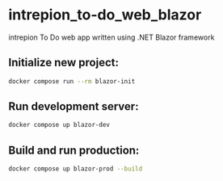 # intrepion_to-do_web_blazor
intrepion To Do web app written using .NET Blazor framework

## Initialize new project:

```bash
docker compose run --rm blazor-init
```

## Run development server:

```bash
docker compose up blazor-dev
```

## Build and run production:

```bash
docker compose up blazor-prod --build
```
